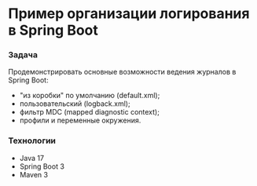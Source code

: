 # Пример организации логирования в Spring Boot

### Задача

Продемонстрировать основные возможности ведения журналов в Spring Boot:

* "из коробки" по умолчанию (default.xml);
* пользовательский (logback.xml);
* фильтр MDC (mapped diagnostic context);
* профили и переменные окружения.

### Технологии

* Java 17
* Spring Boot 3
* Maven 3